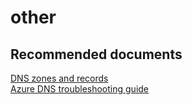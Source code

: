 <properties
	pageTitle="other"
	description="other"
	service="microsoft.network"
	resource="dns"
	authors="radwiv"
	selfHelpType="generic"
	supportTopicIds="32560535"
	resourceTags=""
	productPesIds="15804"
	cloudEnvironments="public, Fairfax"
	articleId="7116c985-f01f-4f2b-9ddd-d1d038eb9331"
/>

# other

## **Recommended documents**
[DNS zones and records](https://docs.microsoft.com/azure/dns/dns-zones-records)<br>
[Azure DNS troubleshooting guide](https://docs.microsoft.com/azure/dns/dns-troubleshoot)<br>

